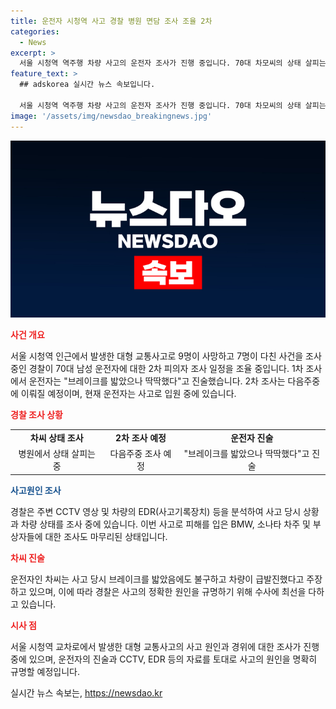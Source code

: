 ```yaml
---
title: 운전자 시청역 사고 경찰 병원 면담 조사 조율 2차
categories:
  - News
excerpt: >
  서울 시청역 역주행 차량 사고의 운전자 조사가 진행 중입니다. 70대 차모씨의 상태 살피는 중이며, 2차 조사는 다음주에 이뤄질 예정입니다. 차씨는 1차 조사에서 브레이크가 딱딱했다며 급발진 주장했고, 경찰은 위반 CCTV 및 차체 분석 등을 통해 원인을 조사 중입니다. BMW, 소나타 차주와 부상자들에 대한 조사도 마무리된 것으로 전해졌습니다. 지난 일주일 전 발생한 이 사고는 9명 사망, 7명 부상을 남겼습니다.
feature_text: >
  ## adskorea 실시간 뉴스 속보입니다.

  서울 시청역 역주행 차량 사고의 운전자 조사가 진행 중입니다. 70대 차모씨의 상태 살피는 중이며, 2차 조사는 다음주에 이뤄질 예정입니다. 차씨는 1차 조사에서 브레이크가 딱딱했다며 급발진 주장했고, 경찰은 위반 CCTV 및 차체 분석 등을 통해 원인을 조사 중입니다. BMW, 소나타 차주와 부상자들에 대한 조사도 마무리된 것으로 전해졌습니다. 지난 일주일 전 발생한 이 사고는 9명 사망, 7명 부상을 남겼습니다.
image: '/assets/img/newsdao_breakingnews.jpg'
---
```


<p><img src="/assets/img/newsdao_breakingnews.jpg" alt="adskorea 속보" /></p>

<p><b><span style="color: #ee2323;">사건 개요</span></b></p>

<p data-ke-size="size16">서울 시청역 인근에서 발생한 대형 교통사고로 9명이 사망하고 7명이 다친 사건을 조사 중인 경찰이 70대 남성 운전자에 대한 2차 피의자 조사 일정을 조율 중입니다. 1차 조사에서 운전자는 "브레이크를 밟았으나 딱딱했다"고 진술했습니다. 2차 조사는 다음주중에 이뤄질 예정이며, 현재 운전자는 사고로 입원 중에 있습니다.</p>

<p><b><span style="color: #ee2323;">경찰 조사 상황</span></b></p>

<table>
  <tr>
    <td style="text-align: center; height: 17px;"><b>차씨 상태 조사</b></td>
    <td style="text-align: center; height: 17px;"><b>2차 조사 예정</b></td>
    <td style="text-align: center; height: 17px;"><b>운전자 진술</b></td>
  </tr>
  <tr>
    <td style="text-align: center; height: 17px;">병원에서 상태 살피는 중</td>
    <td style="text-align: center; height: 17px;">다음주중 조사 예정</td>
    <td style="text-align: center; height: 17px;">"브레이크를 밟았으나 딱딱했다"고 진술</td>
  </tr>
</table>

<p><b><span style="color: #1a5490;">사고원인 조사</span></b></p>

<p data-ke-size="size16">경찰은 주변 CCTV 영상 및 차량의 EDR(사고기록장치) 등을 분석하여 사고 당시 상황과 차량 상태를 조사 중에 있습니다. 이번 사고로 피해를 입은 BMW, 소나타 차주 및 부상자들에 대한 조사도 마무리된 상태입니다.</p>

<p><b><span style="color: #ee2323;">차씨 진술</span></b></p>

<p data-ke-size="size16">운전자인 차씨는 사고 당시 브레이크를 밟았음에도 불구하고 차량이 급발진했다고 주장하고 있으며, 이에 따라 경찰은 사고의 정확한 원인을 규명하기 위해 수사에 최선을 다하고 있습니다.</p>

<p><b><span style="color: #ee2323;">시사 점</span></b></p>

<p data-ke-size="size16">서울 시청역 교차로에서 발생한 대형 교통사고의 사고 원인과 경위에 대한 조사가 진행 중에 있으며, 운전자의 진술과 CCTV, EDR 등의 자료를 토대로 사고의 원인을 명확히 규명할 예정입니다.</p>
실시간 뉴스 속보는, <a href="https://newsdao.kr" rel="dofollow">https://newsdao.kr</a>


